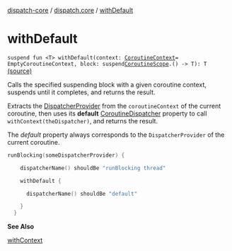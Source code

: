 [dispatch-core](../index.md) / [dispatch.core](index.md) / [withDefault](./with-default.md)

# withDefault

`suspend fun <T> withDefault(context: `[`CoroutineContext`](https://kotlinlang.org/api/latest/jvm/stdlib/kotlin.coroutines/-coroutine-context/index.html)` = EmptyCoroutineContext, block: suspend `[`CoroutineScope`](https://kotlin.github.io/kotlinx.coroutines/kotlinx-coroutines-core/kotlinx.coroutines/-coroutine-scope/index.html)`.() -> T): T` [(source)](https://github.com/RBusarow/Dispatch/tree/master/dispatch-core/src/main/java/dispatch/core/Suspend.kt#L34)

Calls the specified suspending block with a given coroutine context, suspends until it completes, and returns
the result.

Extracts the [DispatcherProvider](-dispatcher-provider/index.md) from the `coroutineContext` of the current coroutine,
then uses its **default** [CoroutineDispatcher](https://kotlin.github.io/kotlinx.coroutines/kotlinx-coroutines-core/kotlinx.coroutines/-coroutine-dispatcher/index.html) property to call `withContext(theDispatcher)`,
and returns the result.

The *default* property always corresponds to the `DispatcherProvider` of the current coroutine.

``` kotlin
runBlocking(someDispatcherProvider) {

    dispatcherName() shouldBe "runBlocking thread"

    withDefault {

      dispatcherName() shouldBe "default"

    }
  }
```

**See Also**

[withContext](https://kotlin.github.io/kotlinx.coroutines/kotlinx-coroutines-core/kotlinx.coroutines/with-context.html)

